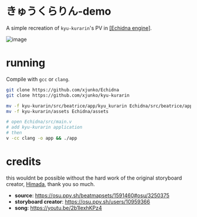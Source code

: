 # きゅうくらりん-demo

A simple recreation of `kyu-kurarin`'s PV in [[Echidna engine]](https://github.com/xjunko/Echidna).

![image](https://github.com/user-attachments/assets/3aba9954-5792-4681-81ba-afc37e3338bd)


# running

Compile with `gcc` or `clang`.

```zsh
git clone https://github.com/xjunko/Echidna
git clone https://github.com/xjunko/kyu-kurarin 

mv -f kyu-kurarin/src/beatrice/app/kyu_kurarin Echidna/src/beatrice/app/
mv -f kyu-kurarin/assets Echidna/assets

# open Echidna/src/main.v
# add kyu-kurarin application
# then
v -cc clang -o app && ./app
```

# credits

this wouldnt be possible without the hard work of the original storyboard creator, [Himada](https://osu.ppy.sh/users/10959366), thank you so much.

* **source**: https://osu.ppy.sh/beatmapsets/1591460#osu/3250375
* **storyboard creator**: https://osu.ppy.sh/users/10959366
* **song**: https://youtu.be/2b1IexhKPz4
